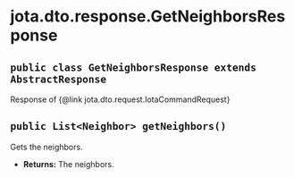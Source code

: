 # jota.dto.response.GetNeighborsResponse

## `public class GetNeighborsResponse extends AbstractResponse`

Response of {@link jota.dto.request.IotaCommandRequest}

## `public List<Neighbor> getNeighbors()`

Gets the neighbors.

 * **Returns:** The neighbors.
